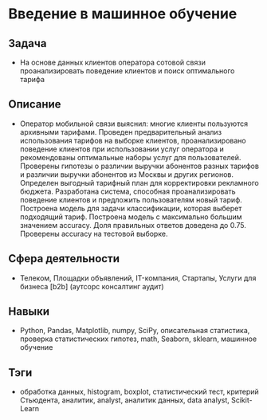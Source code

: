 # Введение в машинное обучение
## Задача
- На основе данных клиентов оператора сотовой связи проанализировать поведение клиентов и поиск оптимального тарифа

## Описание
- Оператор мобильной связи выяснил: многие клиенты пользуются архивными тарифами. Проведен предварительный анализ использования тарифов на выборке клиентов, проанализировано поведение клиентов при использовании услуг оператора и рекомендованы оптимальные наборы услуг для пользователей. Проверены гипотезы о различии выручки абонентов разных тарифов и различии выручки абонентов из Москвы и других регионов. Определен выгодный тарифный план для корректировки рекламного бюджета. Разработана система, способная проанализировать поведение клиентов и предложить пользователям новый тариф. Построена модель для задачи классификации, которая выберет подходящий тариф. Построена модель с максимально большим значением accuracy. Доля правильных ответов доведена до 0.75. Проверены accuracy на тестовой выборке.

## Сфера деятельности
- Телеком, Площадки объявлений, IT-компания, Стартапы, Услуги для бизнеса [b2b] (аутсорс консалтинг аудит)

## Навыки
- Python, Pandas, Matplotlib, numpy, SciPy, описательная статистика, проверка статистических гипотез, math, Seaborn, sklearn, машинное обучение

## Тэги
- обработка данных, histogram, boxplot, статистический тест, критерий Стьюдента, аналитик, analyst, аналитик данных, data analyst, Scikit-Learn
